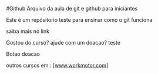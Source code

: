 #Github
Arquivo da aula de git e github para iniciantes

Este é um repósitorio teste para ensinar como o git funciona

saiba mais no link

Gostou do curso? ajude com  um doacao? teste

Botao doacao


outros cursos em : [www.workmotor.com]
